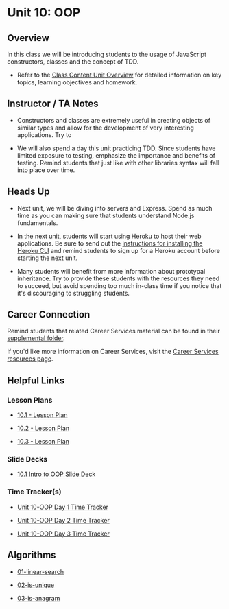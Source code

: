 # Unit 10: OOP

## Overview

In this class we will be introducing students to the usage of JavaScript constructors, classes and the concept of TDD.

  * Refer to the [Class Content Unit Overview](../../../01-Class-Content/10-OOP/README.md) for detailed information on key topics, learning objectives and homework.

## Instructor / TA Notes

* Constructors and classes are extremely useful in creating objects of similar types and allow for the development of very interesting applications. Try to 

* We will also spend a day this unit practicing TDD. Since students have limited exposure to testing, emphasize the importance and benefits of testing. Remind students that just like with other libraries syntax will fall into place over time.

## Heads Up

* Next unit, we will be diving into servers and Express. Spend as much time as you can making sure that students understand Node.js fundamentals. 

* In the next unit, students will start using Heroku to host their web applications. Be sure to send out the [instructions for installing the Heroku CLI](../../../01-Class-Content/10-OOP/04-Important/heroku-install.md) and remind students to sign up for a Heroku account before starting the next unit. 

* Many students will benefit from more information about prototypal inheritance. Try to provide these students with the resources they need to succeed, but avoid spending too much in-class time if you notice that it's discouraging to struggling students.

## Career Connection
Remind students that related Career Services material can be found in their [supplemental folder](../../../01-Class-Content/10-OOP/04-Important/CAREER-CONNECTION.md).

If you'd like more information on Career Services, visit the [Career Services resources page](http://bit.ly/CodingCS).

## Helpful Links

### Lesson Plans

  * [10.1 - Lesson Plan](01-Day_Intro-OOP/10.1-LESSON-PLAN.md)

  * [10.2 - Lesson Plan](02-Test_Driven_Development/10.2-LESSON-PLAN.md)

  * [10.3 - Lesson Plan](03-Day_ES6-Classes/10.3-LESSON-PLAN.md)

### Slide Decks

  * [10.1 Intro to OOP Slide Deck](https://docs.google.com/presentation/d/1k9lO6jSIGGYNRDKULu6O1glKQzyvaPTIkRSRnIWbbqg/edit?usp=sharing)

### Time Tracker(s)

  * [Unit 10-OOP Day 1 Time Tracker](https://docs.google.com/spreadsheets/d/1CNxSteNsyZNA2sdBtMe_skC5Ilaew-KHB8K4F8XysV0/edit?usp=sharing)

  * [Unit 10-OOP Day 2 Time Tracker](https://docs.google.com/spreadsheets/d/1JjwCYWyW_cclj4VaWPol4IVudyp4jNGR057ugv_0znQ/edit?usp=sharing)

  * [Unit 10-OOP Day 3 Time Tracker](https://docs.google.com/spreadsheets/d/1YYa3rL0qrOfCHIho7RVov6xCN6p84Xl5Aos9TS8WRCE/edit?usp=sharing)

## Algorithms

  * [01-linear-search](../../../01-Class-Content/10-OOP/03-Algorithms/01-linear-search)

  * [02-is-unique](../../../01-Class-Content/10-OOP/03-Algorithms/02-is-unique)

  * [03-is-anagram](../../../01-Class-Content/10-OOP/03-Algorithms/03-is-anagram)
